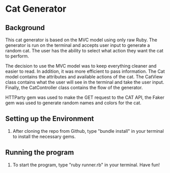 # Cat Generator

## Background

This cat generator is based on the MVC model using only raw Ruby. The generator is run on the terminal and accepts user input to generate a random cat. The user has the ability to select what action they want the cat to perform. 


The decision to use the MVC model was to keep everything cleaner and easier to read. In addition, it was more efficient to pass information. The Cat model contains the attributes and available actions of the cat. The CatView class contains what the user will see in the terminal and take the user input. Finally, the CatController class contains the flow of the generator.  


HTTParty gem was used to make the GET request to the CAT API, the Faker gem was used to generate random names and colors for the cat. 

## Setting up the Environment

1. After cloning the repo from Github, type "bundle install" in your terminal to install the necessary gems.

## Running the program

1. To start the program, type "ruby runner.rb" in your terminal. Have fun!